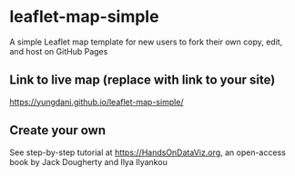 # leaflet-map-simple
A simple Leaflet map template for new users to fork their own copy, edit, and host on GitHub Pages

## Link to live map (replace with link to your site)
https://yungdani.github.io/leaflet-map-simple/
## Create your own
See step-by-step tutorial at https://HandsOnDataViz.org, an open-access book by Jack Dougherty and Ilya Ilyankou
